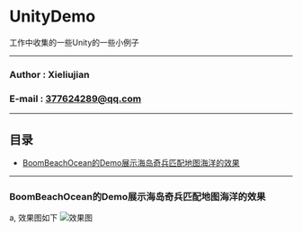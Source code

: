 # UnityDemo
工作中收集的一些Unity的一些小例子
****
### Author : Xieliujian
### E-mail : 377624289@qq.com
****
## 目录
* [BoomBeachOcean的Demo展示海岛奇兵匹配地图海洋的效果](#BoomBeachOcean的Demo展示海岛奇兵匹配地图海洋的效果)
****
### BoomBeachOcean的Demo展示海岛奇兵匹配地图海洋的效果
a, 效果图如下
![效果图](https://github.com/xieliujian/UnityDemo/blob/master/Snapshot/BoomBeachOcean/Ocean.png)
